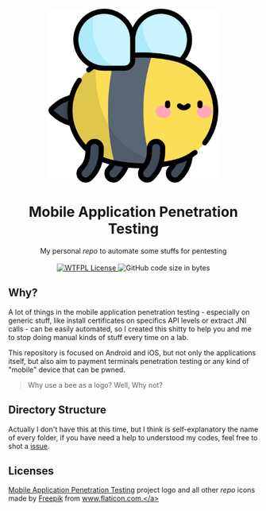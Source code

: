 <p align="center">
<a href="https://github.com/BizarreNULL/mobile-offsec/">
  <img src="./resources/logo.png" width="350" />
</a>
</p>
<h1 align="center">
  Mobile Application Penetration Testing
</h1>

<p align="center">
  My personal <i>repo</i> to automate some stuffs for pentesting
  <br/><br/>
  <a href="http://www.wtfpl.net/txt/copying/">
    <img alt="WTFPL License" src="https://img.shields.io/github/license/BizarreNULL/mobile-offsec" />
  </a>
  <img alt="GitHub code size in bytes" src="https://img.shields.io/github/languages/code-size/BizarreNULL/mobile-offsec">
</p>

## Why?

A lot of things in the mobile application penetration testing - especially on generic stuff, like install certificates on specifics API levels or extract JNI calls - can be easily automated, so I created this shitty to help you and me to stop doing manual kinds of stuff every time on a lab.

This repository is focused on Android and iOS, but not only the applications itself, but also aim to payment terminals penetration testing or any kind of "mobile" device that can be pwned.

> Why use a bee as a logo? Well, Why not?



## Directory Structure

Actually I don't have this at this time, but I think is self-explanatory the name of every folder, if you have need a help to understood my codes, feel free to shot a [issue](https://github.com/BizarreNULL/mobile-offsec/issues).



## Licenses

[Mobile Application Penetration Testing](https://github.com/BizarreNULL/mobile-offsec) project logo and all other *repo* icons made by <a href="https://www.flaticon.com/authors/freepik" title="Freepik">Freepik</a> from <a href="https://www.flaticon.com/" title="Flaticon">www.flaticon.com.</a>